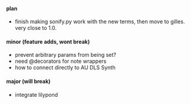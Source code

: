 #### plan
- finish making sonify.py work with the new terms, then move to gilles. very close to 1.0.

#### minor (feature adds, wont break)
- prevent arbitrary params from being set?
- need @decorators for note wrappers
- how to connect directly to AU DLS Synth

#### major (will break)
- integrate lilypond